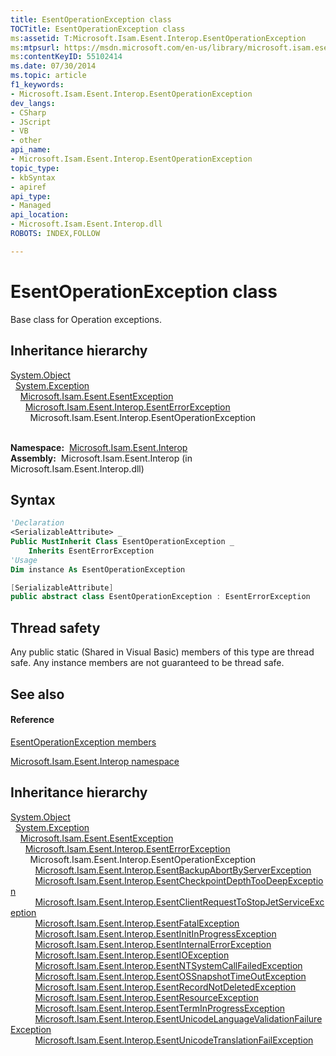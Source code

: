 ```yaml
---
title: EsentOperationException class
TOCTitle: EsentOperationException class
ms:assetid: T:Microsoft.Isam.Esent.Interop.EsentOperationException
ms:mtpsurl: https://msdn.microsoft.com/en-us/library/microsoft.isam.esent.interop.esentoperationexception(v=EXCHG.10)
ms:contentKeyID: 55102414
ms.date: 07/30/2014
ms.topic: article
f1_keywords:
- Microsoft.Isam.Esent.Interop.EsentOperationException
dev_langs:
- CSharp
- JScript
- VB
- other
api_name: 
- Microsoft.Isam.Esent.Interop.EsentOperationException
topic_type: 
- kbSyntax
- apiref
api_type: 
- Managed
api_location: 
- Microsoft.Isam.Esent.Interop.dll
ROBOTS: INDEX,FOLLOW

---
```


# EsentOperationException class

Base class for Operation exceptions.

## Inheritance hierarchy

[System.Object](https://docs.microsoft.com/dotnet/api/system.object?redirectedfrom=MSDN)  
  [System.Exception](https://docs.microsoft.com/dotnet/api/system.exception?redirectedfrom=MSDN)  
    [Microsoft.Isam.Esent.EsentException](dn292088\(v=exchg.10\).md)  
      [Microsoft.Isam.Esent.Interop.EsentErrorException](dn274314\(v=exchg.10\).md)  
        Microsoft.Isam.Esent.Interop.EsentOperationException  
          

**Namespace:**  [Microsoft.Isam.Esent.Interop](hh596136\(v=exchg.10\).md)  
**Assembly:**  Microsoft.Isam.Esent.Interop (in Microsoft.Isam.Esent.Interop.dll)

## Syntax

``` vb
'Declaration
<SerializableAttribute> _
Public MustInherit Class EsentOperationException _
    Inherits EsentErrorException
'Usage
Dim instance As EsentOperationException
```

``` csharp
[SerializableAttribute]
public abstract class EsentOperationException : EsentErrorException
```

## Thread safety

Any public static (Shared in Visual Basic) members of this type are thread safe. Any instance members are not guaranteed to be thread safe.

## See also

#### Reference

[EsentOperationException members](dn319684\(v=exchg.10\).md)

[Microsoft.Isam.Esent.Interop namespace](hh596136\(v=exchg.10\).md)

## Inheritance hierarchy

[System.Object](https://docs.microsoft.com/dotnet/api/system.object?redirectedfrom=MSDN)  
  [System.Exception](https://docs.microsoft.com/dotnet/api/system.exception?redirectedfrom=MSDN)  
    [Microsoft.Isam.Esent.EsentException](dn292088\(v=exchg.10\).md)  
      [Microsoft.Isam.Esent.Interop.EsentErrorException](dn274314\(v=exchg.10\).md)  
        Microsoft.Isam.Esent.Interop.EsentOperationException  
          [Microsoft.Isam.Esent.Interop.EsentBackupAbortByServerException](dn274014\(v=exchg.10\).md)  
          [Microsoft.Isam.Esent.Interop.EsentCheckpointDepthTooDeepException](dn274195\(v=exchg.10\).md)  
          [Microsoft.Isam.Esent.Interop.EsentClientRequestToStopJetServiceException](dn274150\(v=exchg.10\).md)  
          [Microsoft.Isam.Esent.Interop.EsentFatalException](dn274321\(v=exchg.10\).md)  
          [Microsoft.Isam.Esent.Interop.EsentInitInProgressException](dn350503\(v=exchg.10\).md)  
          [Microsoft.Isam.Esent.Interop.EsentInternalErrorException](dn319452\(v=exchg.10\).md)  
          [Microsoft.Isam.Esent.Interop.EsentIOException](dn319595\(v=exchg.10\).md)  
          [Microsoft.Isam.Esent.Interop.EsentNTSystemCallFailedException](dn334749\(v=exchg.10\).md)  
          [Microsoft.Isam.Esent.Interop.EsentOSSnapshotTimeOutException](dn319704\(v=exchg.10\).md)  
          [Microsoft.Isam.Esent.Interop.EsentRecordNotDeletedException](dn350508\(v=exchg.10\).md)  
          [Microsoft.Isam.Esent.Interop.EsentResourceException](dn350557\(v=exchg.10\).md)  
          [Microsoft.Isam.Esent.Interop.EsentTermInProgressException](dn334979\(v=exchg.10\).md)  
          [Microsoft.Isam.Esent.Interop.EsentUnicodeLanguageValidationFailureException](dn350816\(v=exchg.10\).md)  
          [Microsoft.Isam.Esent.Interop.EsentUnicodeTranslationFailException](dn350826\(v=exchg.10\).md)


